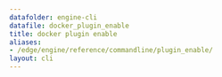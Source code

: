```yaml
---
datafolder: engine-cli
datafile: docker_plugin_enable
title: docker plugin enable
aliases:
- /edge/engine/reference/commandline/plugin_enable/
layout: cli
---
```


<!--
This page is automatically generated from Docker's source code. If you want to
suggest a change to the text that appears here, open a ticket or pull request
in the source repository on GitHub:

https://github.com/docker/cli
-->